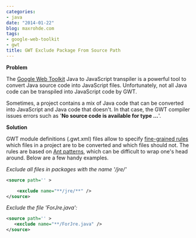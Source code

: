 ```yaml
---
categories:
- java
date: "2014-01-22"
blog: maxrohde.com
tags:
- google-web-toolkit
- gwt
title: GWT Exclude Package From Source Path
---
```


**Problem**

The [Google Web Toolkit](http://www.gwtproject.org/) Java to JavaScript transpiler is a powerful tool to convert Java source code into JavaScript files. Unfortunately, not all Java code can be transpiled into JavaScript code by GWT.

Sometimes, a project contains a mix of Java code that can be converted into JavaScript and Java code that doesn't. In that case, the GWT compiler issues errors such as '**No source code is available for type ...**'.

**Solution**

GWT module definitions (.gwt.xml) files allow to specify [fine-grained rules](http://www.gwtproject.org/doc/latest/DevGuideOrganizingProjects.html#DevGuidePathFiltering) which files in a project are to be converted and which files should not. The rules are based on [Ant patterns](http://ant.apache.org/manual/dirtasks.html), which can be difficult to wrap one's head around. Below are a few handy examples.

_Exclude all files in packages with the name '/jre/'_

```xml
<source path='' >

    <exclude name="**/jre/**" />
</source>
```

_Exclude the file 'ForJre.java':_

```xml
<source path='' >
   <exclude name="**/ForJre.java" />
</source>
```